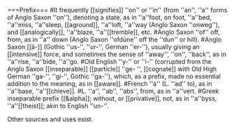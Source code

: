===Prefix===
#It frequently [[signifies]] ''on'' or ''in'' (from ''an'', ''a'' forms of Anglo Saxon ''on''), denoting a state, as in ''a''foot, on foot, ''a''bed, ''a''miss, ''a''sleep, [[aground]], ''a''loft, ''a''way (Anglo Saxon ''onweg''), and [[analogically]], ''a''blaze, ''a''[[tremble]], etc. 
#Anglo Saxon ''of'' off, from, as in ''a'' down (Anglo Saxon ''ofd&#363;ne'' off the ''dun'' or hill). 
#Anglo Saxon [[&#257;-]] (Gothic ''us-'', ''ur-'', German ''er-''), usually giving an [[intensive]] force, and sometimes the sense of ''away'', ''on'', ''back'', as in ''a''rise, ''a''bide, ''a''go. 
#Old English ''y-'' or ''i-'' (corrupted from the Anglo Saxon [[inseparable]] [[particle]] ''ge- '', [[cognate]] with Old High German ''ga-'', ''gi-'', Gothic ''ga-''), which, as a prefix, made no essential addition to the meaning, as in [[aware]]. 
#French ''&agrave;'' (L. ''ad'' to), as in ''a''base, ''a''[[chieve]]. 
#L. ''a'', ''ab'', ''abs'', from, as in ''a''vert. 
#Greek inseparable prefix [[&alpha]]; without, or [[privative]], not, as in ''a''byss, ''a''[[theist]]; akin to English ''un-''.

Other sources and uses exist.